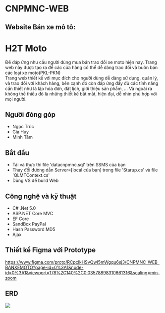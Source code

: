 # CNPMNC-WEB
<h2>Website Bán xe mô tô: <h1>H2T Moto</h1></h2>

Để đáp ứng nhu cầu người dùng mua bán trao đổi xe moto hiện nay. Trang web này được tạo ra để các cửa hàng có thể dễ dàng trao đổi và buôn bán các loại xe moto(PKL-PKN) <br/>
Trang web thiết kế với mục đích cho người dùng dễ dàng sử dụng, quản lý, và trao đổi với khách hàng, bên cạnh đó còn đáp ứng đầy đủ các tính năng cần thiết như là lập hóa đơn, đặt lịch, giới thiệu sản phẩm, ... 
Và ngoài ra không thể thiếu đó là những thiết kế bắt mắt, hiện đại, dễ nhìn phù hợp với mọi người.

## Người đóng góp
- Ngọc Trúc
- Gia Huy
- Minh Tâm

## Bắt đầu
- Tải và thực thi file 'datacnpmnc.sql' trên SSMS của bạn
- Thay đổi đường dẫn Server=[local của bạn] trong file 'Starup.cs' và file 'QLMTContext.cs'
- Dùng VS để build Web

## Công nghệ và kỹ thuật
- C# .Net 5.0
- ASP.NET Core MVC
- EF Core
- SandBox PayPal
- Hash Password MD5
- Ajax

## Thiết kế Figma với Prototype
https://www.figma.com/proto/RCpclkHSvQwI5mWgqu6sj3/CNPMNC_WEB_BANXEMOTO?page-id=0%3A1&node-id=0%3A1&viewport=178%2C140%2C0.03578898310661316&scaling=min-zoom

## ERD
<img src="https://res.cloudinary.com/web-banxemoto/image/upload/v1623306039/CNPMNC_WEB/erd_web_banxemoto.jpg" />
